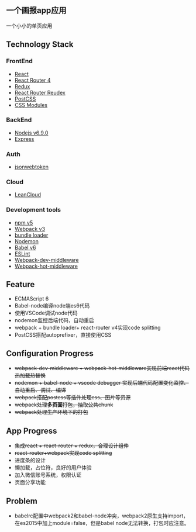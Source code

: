 ## 一个画报app应用

一个小小的单页应用

## Technology Stack

### FrontEnd

- [React](https://github.com/facebook/react)
- [React Router 4](https://reacttraining.com/react-router/)
- [Redux](https://github.com/reactjs/redux)
- [React Router Reudex]()
- [PostCSS]()
- [CSS Modules]()


### BackEnd

- [Nodejs v6.9.0]()
- [Express]()

### Auth
- [jsonwebtoken]()

### Cloud

- [LeanCloud]()

### Development tools

- [npm v5]()
- [Webpack v3]()
- [bundle loader]()
- [Nodemon]()
- [Babel v6](https://github.com/babel/babel)
- [ESLint](https://github.com/eslint/eslint)
- [Webpack-dev-middleware]()
- [Webpack-hot-middleware]()



## Feature

- ECMAScript 6
- Babel-node编译node端es6代码
- 使用VSCode调试node代码
- nodemon监控后端代码，自动重启
- webpack + bundle loader+ react-router v4实现code splitting
- PostCSS搭配autoprefixer，直接使用CSS

## Configuration Progress

- <s>webpack-dev-middleware + webpack-hot-middleware实现前端react代码热加载热替换</s>
- <s>nodemon + babel-node + vscode debugger 实现后端代码配置变化监控、自动重启、调试、编译</s>
- <s>webpack搭配postcss等插件处理css、图片等资源</s>
- <s>webpack处理**多页面**打包，抽取公共chunk</s>
- <s>webpack处理生产环境下的打包</s>

## App Progress

- <s>集成react + react-router + redux，合理设计组件</s>
- <s>react-router+webpack实现code splitting</s>
- 进度条的设计
- 懒加载，占位符，良好的用户体验
- 加入微信账号系统，权限认证
- 页面分享功能


## Problem

- babelrc配置中webpack2和babel-node冲突，webpack2原生支持import，在es2015中加上module=false，但是babel node无法转换，打包时应注意。